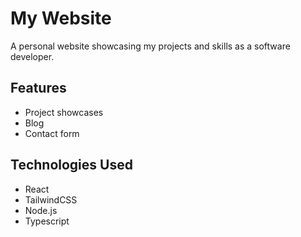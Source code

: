 # My Website

A personal website showcasing my projects and skills as a software developer.

## Features

- Project showcases
- Blog
- Contact form

## Technologies Used

- React
- TailwindCSS
- Node.js
- Typescript
